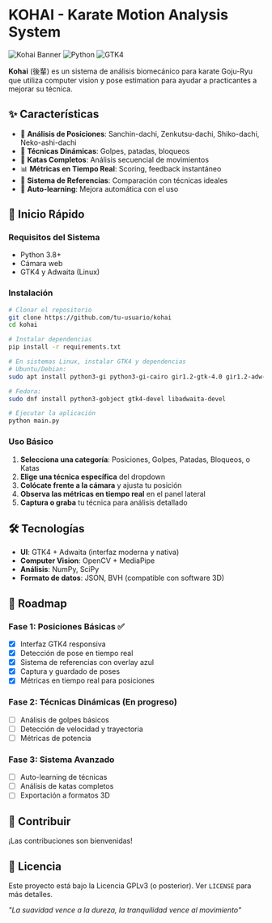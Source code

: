 # KOHAI - Karate Motion Analysis System

![Kohai Banner](https://img.shields.io/badge/Karate-Goju--Ryu-red) ![Python](https://img.shields.io/badge/Python-3.8+-blue) ![GTK4](https://img.shields.io/badge/UI-GTK4%2FAdwaita-green)

**Kohai** (後輩) es un sistema de análisis biomecánico para karate Goju-Ryu que utiliza computer vision y pose estimation para ayudar a practicantes a mejorar su técnica.

## ✨ Características

- 🧘 **Análisis de Posiciones**: Sanchin-dachi, Zenkutsu-dachi, Shiko-dachi, Neko-ashi-dachi
- 👊 **Técnicas Dinámicas**: Golpes, patadas, bloqueos
- 🥋 **Katas Completos**: Análisis secuencial de movimientos
- 📊 **Métricas en Tiempo Real**: Scoring, feedback instantáneo
- 🎯 **Sistema de Referencias**: Comparación con técnicas ideales
- 🧠 **Auto-learning**: Mejora automática con el uso

## 🚀 Inicio Rápido

### Requisitos del Sistema

- Python 3.8+
- Cámara web
- GTK4 y Adwaita (Linux)

### Instalación

```bash
# Clonar el repositorio
git clone https://github.com/tu-usuario/kohai
cd kohai

# Instalar dependencias
pip install -r requirements.txt

# En sistemas Linux, instalar GTK4 y dependencias
# Ubuntu/Debian:
sudo apt install python3-gi python3-gi-cairo gir1.2-gtk-4.0 gir1.2-adw-1

# Fedora:
sudo dnf install python3-gobject gtk4-devel libadwaita-devel

# Ejecutar la aplicación
python main.py
```

### Uso Básico

1. **Selecciona una categoría**: Posiciones, Golpes, Patadas, Bloqueos, o Katas
2. **Elige una técnica específica** del dropdown
3. **Colócate frente a la cámara** y ajusta tu posición
4. **Observa las métricas en tiempo real** en el panel lateral
5. **Captura o graba** tu técnica para análisis detallado


## 🛠️ Tecnologías

- **UI**: GTK4 + Adwaita (interfaz moderna y nativa)
- **Computer Vision**: OpenCV + MediaPipe
- **Análisis**: NumPy, SciPy
- **Formato de datos**: JSON, BVH (compatible con software 3D)

## 🎯 Roadmap

### Fase 1: Posiciones Básicas ✅
- [x] Interfaz GTK4 responsiva
- [x] Detección de pose en tiempo real
- [x] Sistema de referencias con overlay azul
- [x] Captura y guardado de poses
- [x] Métricas en tiempo real para posiciones

### Fase 2: Técnicas Dinámicas (En progreso)
- [ ] Análisis de golpes básicos
- [ ] Detección de velocidad y trayectoria
- [ ] Métricas de potencia

### Fase 3: Sistema Avanzado
- [ ] Auto-learning de técnicas
- [ ] Análisis de katas completos
- [ ] Exportación a formatos 3D

## 🤝 Contribuir

¡Las contribuciones son bienvenidas! 

## 📄 Licencia

Este proyecto está bajo la Licencia GPLv3 (o posterior). Ver `LICENSE` para más detalles.


*"La suavidad vence a la dureza, la tranquilidad vence al movimiento"*